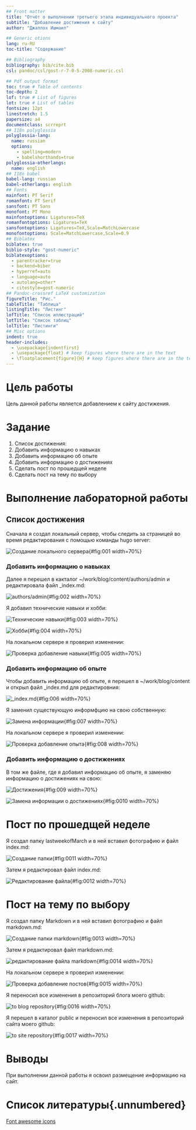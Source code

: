 ```yaml
---
## Front matter
title: "Отчёт о выполнении третьего этапа индивидуального проекта"
subtitle: "Добавление достижения к сайту"
author: "Джаллох Ишмаил"

## Generic otions
lang: ru-RU
toc-title: "Содержание"

## Bibliography
bibliography: bib/cite.bib
csl: pandoc/csl/gost-r-7-0-5-2008-numeric.csl

## Pdf output format
toc: true # Table of contents
toc-depth: 2
lof: true # List of figures
lot: true # List of tables
fontsize: 12pt
linestretch: 1.5
papersize: a4
documentclass: scrreprt
## I18n polyglossia
polyglossia-lang:
  name: russian
  options:
	- spelling=modern
	- babelshorthands=true
polyglossia-otherlangs:
  name: english
## I18n babel
babel-lang: russian
babel-otherlangs: english
## Fonts
mainfont: PT Serif
romanfont: PT Serif
sansfont: PT Sans
monofont: PT Mono
mainfontoptions: Ligatures=TeX
romanfontoptions: Ligatures=TeX
sansfontoptions: Ligatures=TeX,Scale=MatchLowercase
monofontoptions: Scale=MatchLowercase,Scale=0.9
## Biblatex
biblatex: true
biblio-style: "gost-numeric"
biblatexoptions:
  - parentracker=true
  - backend=biber
  - hyperref=auto
  - language=auto
  - autolang=other*
  - citestyle=gost-numeric
## Pandoc-crossref LaTeX customization
figureTitle: "Рис."
tableTitle: "Таблица"
listingTitle: "Листинг"
lofTitle: "Список иллюстраций"
lotTitle: "Список таблиц"
lolTitle: "Листинги"
## Misc options
indent: true
header-includes:
  - \usepackage{indentfirst}
  - \usepackage{float} # keep figures where there are in the text
  - \floatplacement{figure}{H} # keep figures where there are in the text
---
```


# Цель работы

Цель данной работы является добавлением к сайту достижения.

# Задание
1. Список достижения:
  1. Добавить информацию о навыках
  2. Добавить информацию об опыте
  3. Добавить информацию о достижениях
2. Сделать пост по прошедщей неделе
3. Сделать пост на тему по выбору

# Выполнение лабораторной работы

## Список достижения

Сначала я создал локальный сервер, чтобы следить за страницей во время редактирования с помощью команды hugo server:

![Создание локального сервера](image/1.PNG){#fig:001 width=70%}

### Добавить информацию о навыках

Далее я перешел в какталог ~/work/blog/content/authors/admin и редактировала файл _index.md:

![authors/admin](image/2.PNG){#fig:002 width=70%}

Я добавил технические навыки и хобби:

![Технические навыки](image/3.PNG){#fig:003 width=70%}

![Хобби](image/4.PNG){#fig:004 width=70%}

На локальном сервере я проверил изменении:

![Проверка добавление навыки](image/5.PNG){#fig:005 width=70%}

### Добавить информацию об опыте

Чтобы добавить информацию об опыте, я перешел в ~/work/blog/content и открыл файл _index.md для редактировния:

![_index.md](image/15.PNG){#fig:006 width=70%}

Я заменил существующую информфцию на свою собственную: 

![Замена информации](image/16.PNG){#fig:007 width=70%}

На локальном сервере я проверил изменении:

![Проверка добавление опыта](image/17.PNG){#fig:008 width=70%}

### Добавить информацию о достижениях

В том же файле, где я добавил информацию об опыте, я заменяю информацию о достижениях на свою:

![Достижения](image/6.PNG){#fig:009 width=70%}

![Замена информации о достижениях](image/7.PNG){#fig:0010 width=70%}

# Пост по прошедщей неделе

Я создал папку lastweekofMarch и в ней вставил фотографию и файл index.md:

![Создание папки](image/8.PNG){#fig:0011 width=70%}

Затем я редактировал файл index.md:

![Редактирование файла](image/9.PNG){#fig:0012 width=70%}

# Пост на тему по выбору

Я создал папку Markdown и в ней вставил фотографию и файл markdown.md:

![Создание папки markdown](image/10.PNG){#fig:0013 width=70%}

Затем я редактировал файл markdown.md:

![редактирование файла markdown](image/11.PNG){#fig:0014 width=70%}

На локальном сервере я проверил изменении:

![Проверка добавление постов](image/12.PNG){#fig:0015 width=70%}

Я переносил все изменения в репозиторий блога моего github:

![to blog repository](image/13.PNG){#fig:0016 width=70%}

Я перешел в каталог public и переносил все изменения в репозиторий сайта моего github:

![to site repository](image/14.PNG){#fig:0017 width=70%}

# Выводы

При выполнении данной работы я освоил размещение информацию на сайт.

# Список литературы{.unnumbered}

[Font awesome icons](https://fontawesome.ru/all-icons/)
